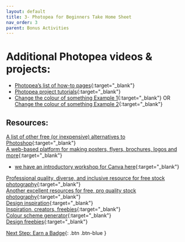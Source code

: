 ```yaml
---
layout: default
title: 3- Photopea for Beginners Take Home Sheet
nav_order: 3
parent: Bonus Activities
---
```


# Additional Photopea videos & projects:
- [Photopea’s list of how-to pages](https://www.photopea.com/learn/){:target="_blank"}<br>
- [Photopea project tutorials](https://www.photopea.com/tuts/){:target="_blank"}<br>
- [Change the colour of something Example 1](https://www.youtube.com/watch?v=0wkdSpft8Ag){:target="_blank"} OR [Change the colour of something Example 2](https://www.youtube.com/watch?v=wMHV_fBkbZc){:target="_blank"}<br>

## Resources:
[A list of other free (or inexpensive) alternatives to Photoshop](https://skylum.com/blog/best-free-photoshop-alternatives){:target="_blank"}<br>
[A web-based platform for making posters, flyers, brochures, logos and more](https://www.canva.com){:target="_blank"}<br>
- [we have an introductory workshop for Canva here](https://uviclibraries.github.io/design-layout/){:target="_blank"}<br>

[Professional quality, diverse, and inclusive resource for free stock photography](https://www.pexels.com){:target="_blank"}<br>
[Another excellent resources for free, pro quality stock photography](https://unsplash.com/){:target="_blank"}<br>
[Design inspiration](https://www.designspiration.com/){:target="_blank"}<br>
[Inspiration, creators, freebies](https://dribbble.com/){:target="_blank"}<br>
[Colour scheme generator](https://coolors.co){:target="_blank"}<br> 
[Design freebies](https://graphicburger.com){:target="_blank"}

[Next Step: Earn a Badge](informal-credentials.html){: .btn .btn-blue }
